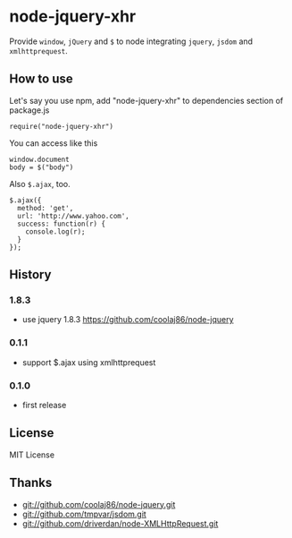 # node-jquery-xhr
Provide `window`, `jQuery` and `$` to node integrating `jquery`, `jsdom` and `xmlhttprequest`.

## How to use

Let's say you use npm, add "node-jquery-xhr" to dependencies section of package.js

    require("node-jquery-xhr")

You can access like this

    window.document
    body = $("body")

Also `$.ajax`, too.

    $.ajax({
      method: 'get',
      url: 'http://www.yahoo.com',
      success: function(r) {
        console.log(r);
      }
    });

## History
### 1.8.3
- use jquery 1.8.3 <https://github.com/coolaj86/node-jquery>

### 0.1.1  
- support $.ajax using xmlhttprequest

### 0.1.0  
- first release

## License
MIT License

## Thanks
- [git://github.com/coolaj86/node-jquery.git][node-jquery]
- [git://github.com/tmpvar/jsdom.git][jsdom]
- [git://github.com/driverdan/node-XMLHttpRequest.git][xhr]

[node-jquery]: https://github.com/coolaj86/node-jquery.git
[jsdom]: https://github.com/tmpvar/jsdom.git
[xhr]: https://github.com/driverdan/node-XMLHttpRequest.git
